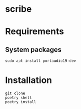 # scribe

# Requirements
## System packages
```
sudo apt install portaudio19-dev
```

# Installation
```
git clone
poetry shell
poetry install
```
